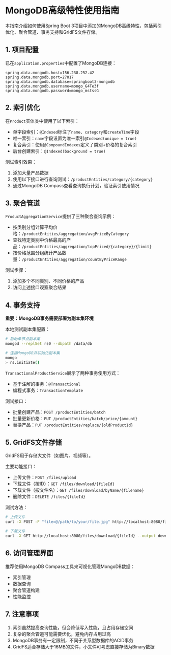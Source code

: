 # MongoDB高级特性使用指南

本指南介绍如何使用Spring Boot 3项目中添加的MongoDB高级特性，包括索引优化、聚合管道、事务支持和GridFS文件存储。

## 1. 项目配置

已在`application.properties`中配置了MongoDB连接：

```properties
spring.data.mongodb.host=156.238.252.42
spring.data.mongodb.port=27017
spring.data.mongodb.database=springboot3-mongodb
spring.data.mongodb.username=mongo_G4Te3f
spring.data.mongodb.password=mongo_mstssG
```

## 2. 索引优化

在`Product`实体类中使用了以下索引：

- 单字段索引：`@Indexed`标注了`name`、`category`和`createTime`字段
- 唯一索引：`name`字段设置为唯一索引`@Indexed(unique = true)`
- 复合索引：使用`@CompoundIndexes`定义了类别+价格的复合索引
- 后台创建索引：`@Indexed(background = true)`

测试索引效果：
1. 添加大量产品数据
2. 使用以下接口进行查询测试：`/productEntities/category/{category}`
3. 通过MongoDB Compass查看查询执行计划，验证索引使用情况

## 3. 聚合管道

`ProductAggregationService`提供了三种聚合查询示例：

- 按类别分组计算平均价格：`/productEntities/aggregation/avgPriceByCategory`
- 查找特定类别中价格最高的产品：`/productEntities/aggregation/topPriced/{category}/{limit}`
- 按价格范围分组统计产品数量：`/productEntities/aggregation/countByPriceRange`

测试步骤：
1. 添加多个不同类别、不同价格的产品
2. 访问上述接口观察聚合结果

## 4. 事务支持

**重要：MongoDB事务需要部署为副本集环境**

本地测试副本集配置：
```bash
# 启动单节点副本集
mongod --replSet rs0 --dbpath /data/db

# 连接MongoDB并初始化副本集
mongo
> rs.initiate()
```

`TransactionalProductService`展示了两种事务使用方式：

- 基于注解的事务：`@Transactional`
- 编程式事务：`TransactionTemplate`

测试接口：
- 批量创建产品：`POST /productEntities/batch`
- 批量更新价格：`PUT /productEntities/batch/price/{amount}`
- 替换产品：`PUT /productEntities/replace/{oldProductId}`

## 5. GridFS文件存储

GridFS用于存储大文件（如图片、视频等）。

主要功能接口：
- 上传文件：`POST /files/upload`
- 下载文件（按ID）：`GET /files/download/{fileId}`
- 下载文件（按文件名）：`GET /files/download/byName/{filename}`
- 删除文件：`DELETE /files/{fileId}`

测试方法：
```bash
# 上传文件
curl -X POST -F "file=@/path/to/your/file.jpg" http://localhost:8080/files/upload

# 下载文件
curl -X GET http://localhost:8080/files/download/{fileId} --output downloaded_file.jpg
```

## 6. 访问管理界面

推荐使用MongoDB Compass工具来可视化管理MongoDB数据：
- 索引管理
- 数据查询
- 聚合管道构建
- 性能监控

## 7. 注意事项

1. 索引虽然提高查询性能，但会降低写入性能，且占用存储空间
2. 复杂的聚合管道可能需要优化，避免内存占用过高
3. MongoDB事务有一定限制，不同于关系型数据库的ACID事务
4. GridFS适合存储大于16MB的文件，小文件可考虑直接存储为Binary数据 